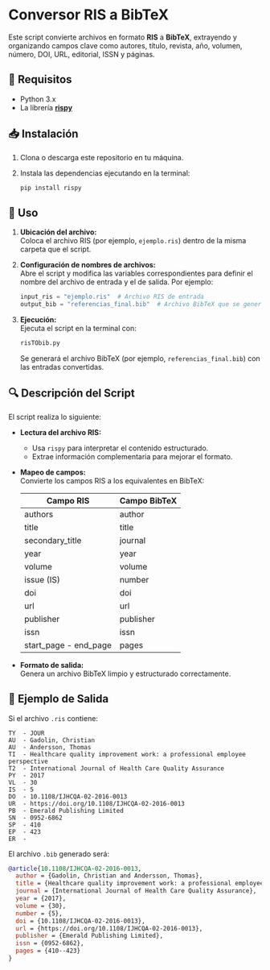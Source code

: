 
# Conversor RIS a BibTeX

Este script convierte archivos en formato **RIS** a **BibTeX**, extrayendo y organizando campos clave como autores, título, revista, año, volumen, número, DOI, URL, editorial, ISSN y páginas.

## 📌 Requisitos

- Python 3.x  
- La librería **[rispy](https://pypi.org/project/rispy/)**

## 📥 Instalación

1. Clona o descarga este repositorio en tu máquina.  
2. Instala las dependencias ejecutando en la terminal:

   ```bash
   pip install rispy
   ```

## 🚀 Uso

1. **Ubicación del archivo:**  
   Coloca el archivo RIS (por ejemplo, `ejemplo.ris`) dentro de la misma carpeta que el script.

2. **Configuración de nombres de archivos:**  
   Abre el script y modifica las variables correspondientes para definir el nombre del archivo de entrada y el de salida. Por ejemplo:

   ```python
   input_ris = "ejemplo.ris"  # Archivo RIS de entrada
   output_bib = "referencias_final.bib"  # Archivo BibTeX que se generará
   ```

3. **Ejecución:**  
   Ejecuta el script en la terminal con:

   ```bash
   risTObib.py
   ```

   Se generará el archivo BibTeX (por ejemplo, `referencias_final.bib`) con las entradas convertidas.

## 🔍 Descripción del Script

El script realiza lo siguiente:

- **Lectura del archivo RIS:**  
  - Usa `rispy` para interpretar el contenido estructurado.
  - Extrae información complementaria para mejorar el formato.

- **Mapeo de campos:**  
  Convierte los campos RIS a los equivalentes en BibTeX:

  | **Campo RIS**      | **Campo BibTeX** |
  |--------------------|-----------------|
  | authors           | author          |
  | title            | title           |
  | secondary_title  | journal         |
  | year             | year            |
  | volume           | volume          |
  | issue (IS)       | number          |
  | doi              | doi             |
  | url              | url             |
  | publisher        | publisher       |
  | issn             | issn            |
  | start_page - end_page | pages   |

- **Formato de salida:**  
  Genera un archivo BibTeX limpio y estructurado correctamente.

## 📌 Ejemplo de Salida

Si el archivo `.ris` contiene:

```
TY  - JOUR
AU  - Gadolin, Christian
AU  - Andersson, Thomas
TI  - Healthcare quality improvement work: a professional employee perspective
T2  - International Journal of Health Care Quality Assurance
PY  - 2017
VL  - 30
IS  - 5
DO  - 10.1108/IJHCQA-02-2016-0013
UR  - https://doi.org/10.1108/IJHCQA-02-2016-0013
PB  - Emerald Publishing Limited
SN  - 0952-6862
SP  - 410
EP  - 423
ER  -
```

El archivo `.bib` generado será:

```bibtex
@article{10.1108/IJHCQA-02-2016-0013,
  author = {Gadolin, Christian and Andersson, Thomas},
  title = {Healthcare quality improvement work: a professional employee perspective},
  journal = {International Journal of Health Care Quality Assurance},
  year = {2017},
  volume = {30},
  number = {5},
  doi = {10.1108/IJHCQA-02-2016-0013},
  url = {https://doi.org/10.1108/IJHCQA-02-2016-0013},
  publisher = {Emerald Publishing Limited},
  issn = {0952-6862},
  pages = {410--423}
}
```